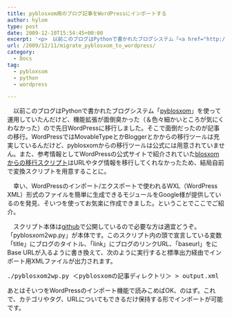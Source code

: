 ```yaml
---
title: pyblosxom用のブログ記事をWordPressにインポートする
author: hylom
type: post
date: 2009-12-10T15:54:45+00:00
excerpt: '<p>　以前このブログはPythonで書かれたブログシステム「<a href="http://pyblosxom.sourceforge.net/">pyblosxom</a>」を使って運用していたんだけど、機能拡張が面倒臭かった（＆色々細かいところが気にくわなかった）ので先日WordPressに移行しました。そこで面倒だったのが記事の移行。WordPressではMovableTypeとかBloggerとかからの移行ツールは充実しているんだけど、pyblosxomからの移行ツールは公式には用意されていません。また、参考情報としてWordPressの公式サイトで紹介されていた<a href="http://blog.unto.net/meta/migrating-from-blosxom-to-wordpress/">blosxomからの移行スクリプト</a>はURLやタグ情報を移行してくれなかったため、結局自前で変換スクリプトを用意することに。</p>'
url: /2009/12/11/migrate_pyblosxom_to_wordpress/
category:
  - Docs
tag:
  - pybloxsom
  - python
  - wordpress

---
```

　以前このブログはPythonで書かれたブログシステム「[pyblosxom][1]」を使って運用していたんだけど、機能拡張が面倒臭かった（＆色々細かいところが気にくわなかった）ので先日WordPressに移行しました。そこで面倒だったのが記事の移行。WordPressではMovableTypeとかBloggerとかからの移行ツールは充実しているんだけど、pyblosxomからの移行ツールは公式には用意されていません。また、参考情報としてWordPressの公式サイトで紹介されていた[blosxomからの移行スクリプト][2]はURLやタグ情報を移行してくれなかったため、結局自前で変換スクリプトを用意することに。

　幸い、WordPressのインポート/エクスポートで使われるWXL（WordPress XML）形式のファイルを簡単に生成できるモジュールをGoogle様が提供しているのを発見、そいつを使ってお気楽に作成できました。ということでここでご紹介。

　スクリプト本体は[github][3]で公開しているので必要な方は適宜どうぞ。「pyblosxom2wp.py」が本体です。このスクリプト内の頭で宣言している変数「title」にブログのタイトル、「link」にブログのリンクURL、「baseurl」をにBase URLが入るように書き換えて、次のように実行すると標準出力経由でインポート用XMLファイルが出力されます。

<pre>./pyblosxom2wp.py ＜pyblosxomの記事ディレクトリ＞ &gt; output.xml</pre>

あとはそいつをWordPressのインポート機能で読みこめばOK、のはず。これで、カテゴリやタグ、URLについてもできるだけ保持する形でインポートが可能です。

 [1]: http://pyblosxom.sourceforge.net/
 [2]: http://blog.unto.net/meta/migrating-from-blosxom-to-wordpress/
 [3]: http://github.com/hylom/pyblosxom2wp
